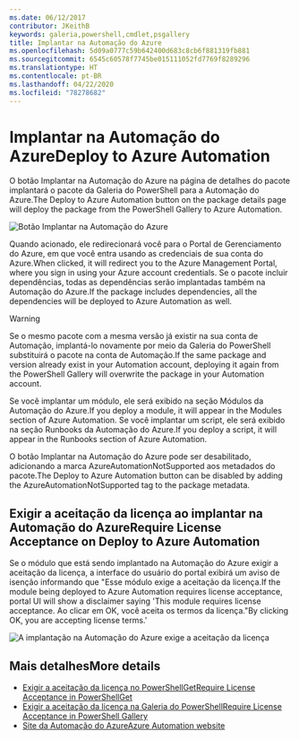 ```yaml
---
ms.date: 06/12/2017
contributor: JKeithB
keywords: galeria,powershell,cmdlet,psgallery
title: Implantar na Automação do Azure
ms.openlocfilehash: 5d09a0777c59b642400d683c8cb6f881319fb881
ms.sourcegitcommit: 6545c60578f7745be015111052fd7769f8289296
ms.translationtype: HT
ms.contentlocale: pt-BR
ms.lasthandoff: 04/22/2020
ms.locfileid: "78278682"
---
```

# <a name="deploy-to-azure-automation"></a><span data-ttu-id="107c4-103">Implantar na Automação do Azure</span><span class="sxs-lookup"><span data-stu-id="107c4-103">Deploy to Azure Automation</span></span>

<span data-ttu-id="107c4-104">O botão Implantar na Automação do Azure na página de detalhes do pacote implantará o pacote da Galeria do PowerShell para a Automação do Azure.</span><span class="sxs-lookup"><span data-stu-id="107c4-104">The Deploy to Azure Automation button on the package details page will deploy the package from the PowerShell Gallery to Azure Automation.</span></span>

![Botão Implantar na Automação do Azure](media/deploy-to-azure-automation/DeployToAzureAutomationButton.png)

<span data-ttu-id="107c4-106">Quando acionado, ele redirecionará você para o Portal de Gerenciamento do Azure, em que você entra usando as credenciais de sua conta do Azure.</span><span class="sxs-lookup"><span data-stu-id="107c4-106">When clicked, it will redirect you to the Azure Management Portal, where you sign in using your Azure account credentials.</span></span>
<span data-ttu-id="107c4-107">Se o pacote incluir dependências, todas as dependências serão implantadas também na Automação do Azure.</span><span class="sxs-lookup"><span data-stu-id="107c4-107">If the package includes dependencies, all the dependencies will be deployed to Azure Automation as well.</span></span>

> [!WARNING]
> <span data-ttu-id="107c4-108">Se o mesmo pacote com a mesma versão já existir na sua conta de Automação, implantá-lo novamente por meio da Galeria do PowerShell substituirá o pacote na conta de Automação.</span><span class="sxs-lookup"><span data-stu-id="107c4-108">If the same package and version already exist in your Automation account, deploying it again from the PowerShell Gallery will overwrite the package in your Automation account.</span></span>

<span data-ttu-id="107c4-109">Se você implantar um módulo, ele será exibido na seção Módulos da Automação do Azure.</span><span class="sxs-lookup"><span data-stu-id="107c4-109">If you deploy a module, it will appear in the Modules section of Azure Automation.</span></span>  <span data-ttu-id="107c4-110">Se você implantar um script, ele será exibido na seção Runbooks da Automação do Azure.</span><span class="sxs-lookup"><span data-stu-id="107c4-110">If you deploy a script, it will appear in the Runbooks section of Azure Automation.</span></span>

<span data-ttu-id="107c4-111">O botão Implantar na Automação do Azure pode ser desabilitado, adicionando a marca AzureAutomationNotSupported aos metadados do pacote.</span><span class="sxs-lookup"><span data-stu-id="107c4-111">The Deploy to Azure Automation button can be disabled by adding the AzureAutomationNotSupported tag to the package metadata.</span></span>

## <a name="require-license-acceptance-on-deploy-to-azure-automation"></a><span data-ttu-id="107c4-112">Exigir a aceitação da licença ao implantar na Automação do Azure</span><span class="sxs-lookup"><span data-stu-id="107c4-112">Require License Acceptance on Deploy to Azure Automation</span></span>

<span data-ttu-id="107c4-113">Se o módulo que está sendo implantado na Automação do Azure exigir a aceitação da licença, a interface do usuário do portal exibirá um aviso de isenção informando que "Esse módulo exige a aceitação da licença.</span><span class="sxs-lookup"><span data-stu-id="107c4-113">If the module being deployed to Azure Automation requires license acceptance, portal UI will show a disclaimer saying 'This module requires license acceptance.</span></span> <span data-ttu-id="107c4-114">Ao clicar em OK, você aceita os termos da licença."</span><span class="sxs-lookup"><span data-stu-id="107c4-114">By clicking OK, you are accepting license terms.'</span></span>

![A implantação na Automação do Azure exige a aceitação da licença](media/deploy-to-azure-automation/DeployToAzureAutomationRequireLicenseAcceptanceDisclaimer.png)

## <a name="more-details"></a><span data-ttu-id="107c4-116">Mais detalhes</span><span class="sxs-lookup"><span data-stu-id="107c4-116">More details</span></span>

- [<span data-ttu-id="107c4-117">Exigir a aceitação da licença no PowerShellGet</span><span class="sxs-lookup"><span data-stu-id="107c4-117">Require License Acceptance in PowerShellGet</span></span>](../../concepts/module-license-acceptance.md)
- [<span data-ttu-id="107c4-118">Exigir a aceitação da licença na Galeria do PowerShell</span><span class="sxs-lookup"><span data-stu-id="107c4-118">Require License Acceptance in PowerShell Gallery</span></span>](packages-that-require-license-acceptance.md)
- [<span data-ttu-id="107c4-119">Site da Automação do Azure</span><span class="sxs-lookup"><span data-stu-id="107c4-119">Azure Automation website</span></span>](https://azure.microsoft.com/services/automation/)
